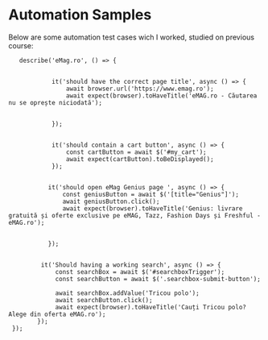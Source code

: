 # Automation Samples

Below are some automation test cases wich I worked, studied  on previous course:


       describe('eMag.ro', () => {

    
                it('should have the correct page title', async () => {
                    await browser.url('https://www.emag.ro');
                    await expect(browser).toHaveTitle('eMAG.ro - Căutarea nu se oprește niciodată');

      
                });


                it('should contain a cart button', async () => {
                    const cartButton = await $('#my_cart');
                    await expect(cartButton).toBeDisplayed();
                });


               it('should open eMag Genius page ', async () => {
                   const geniusButton = await $('[title="Genius"]');
                   await geniusButton.click();
                   await expect(browser).toHaveTitle('Genius: livrare gratuită și oferte exclusive pe eMAG, Tazz, Fashion Days și Freshful - eMAG.ro');


               });


             it('Should having a working search', async () => {
                 const searchBox = await $('#searchboxTrigger');
                 const searchButton = await $('.searchbox-submit-button');

                 await searchBox.addValue('Tricou polo');
                 await searchButton.click();
                 await expect(browser).toHaveTitle('Cauți Tricou polo? Alege din oferta eMAG.ro');
            });
     });



        

